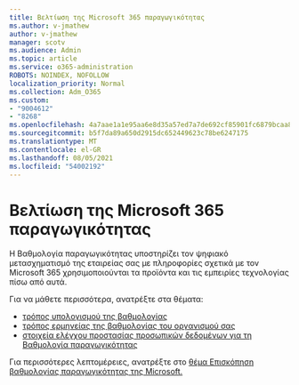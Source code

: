 ```yaml
---
title: Βελτίωση της Microsoft 365 παραγωγικότητας
ms.author: v-jmathew
author: v-jmathew
manager: scotv
ms.audience: Admin
ms.topic: article
ms.service: o365-administration
ROBOTS: NOINDEX, NOFOLLOW
localization_priority: Normal
ms.collection: Adm_O365
ms.custom:
- "9004612"
- "8268"
ms.openlocfilehash: 4a7aae1a1e95aa6e8d35a57ed7a7de692cf85901fc6879bcaa8dade37456eba3
ms.sourcegitcommit: b5f7da89a650d2915dc652449623c78be6247175
ms.translationtype: MT
ms.contentlocale: el-GR
ms.lasthandoff: 08/05/2021
ms.locfileid: "54002192"
---
```

# <a name="help-improve-microsoft-365-productivity"></a>Βελτίωση της Microsoft 365 παραγωγικότητας

Η Βαθμολογία παραγωγικότητας υποστηρίζει τον ψηφιακό μετασχηματισμό της εταιρείας σας με πληροφορίες σχετικά με τον Microsoft 365 χρησιμοποιούνται τα προϊόντα και τις εμπειρίες τεχνολογίας πίσω από αυτά.

Για να μάθετε περισσότερα, ανατρέξτε στα θέματα:

- [τρόπος υπολογισμού της βαθμολογίας](https://docs.microsoft.com/microsoft-365/admin/productivity/productivity-score)
- [τρόπος ερμηνείας της βαθμολογίας του οργανισμού σας](https://docs.microsoft.com/microsoft-365/admin/productivity/productivity-score)
- [στοιχεία ελέγχου προστασίας προσωπικών δεδομένων για τη Βαθμολογία παραγωγικότητας](https://docs.microsoft.com/microsoft-365/admin/productivity/privacy)

Για περισσότερες λεπτομέρειες, ανατρέξτε στο [θέμα Επισκόπηση βαθμολογίας παραγωγικότητας της Microsoft.](https://docs.microsoft.com/microsoft-365/admin/productivity/productivity-score)
